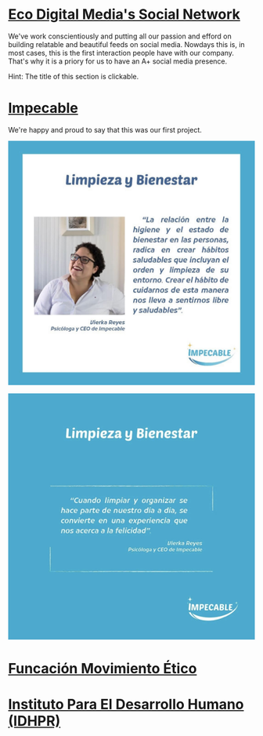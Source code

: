 # [Eco Digital Media's Social Network](https://www.instagram.com/ecodigitals/)
We've work conscientiously and putting all our passion and efford on building relatable and beautiful feeds on social media.
Nowdays this is, in most cases, this is the first interaction people have with our company. That's why it is a priory for us to have an A+ social media presence.

Hint: The title of this section is clickable.


# [Impecable](https://www.instagram.com/impecable.sti/)
We're happy and proud to say that this was our first project.

![](/images/Impecable%201.jpg)

![](/images/Impecable%202.jpg)

# [Funcación Movimiento Ético](https://www.instagram.com/movimientoetico/)


# [Instituto Para El Desarrollo Humano (IDHPR)](https://www.instagram.com/movimientoetico/)

